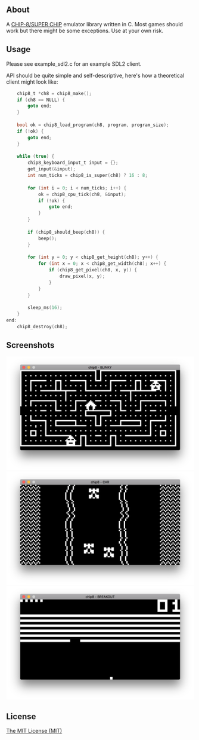 ## About
A [CHIP-8/SUPER CHIP](https://en.wikipedia.org/wiki/CHIP-8) emulator library written in C. Most games should work but there might be some exceptions. Use at your own risk.

## Usage
Please see example_sdl2.c for an example SDL2 client.  

API should be quite simple and self-descriptive, here's how a theoretical client might look like:
```c
    chip8_t *ch8 = chip8_make();
    if (ch8 == NULL) {
        goto end;
    }

    bool ok = chip8_load_program(ch8, program, program_size);
    if (!ok) {
        goto end;
    }
    
    while (true) {
        chip8_keyboard_input_t input = {};
        get_input(&input);
        int num_ticks = chip8_is_super(ch8) ? 16 : 8;

        for (int i = 0; i < num_ticks; i++) {
            ok = chip8_cpu_tick(ch8, &input);
            if (!ok) {
                goto end;
            }
        }

        if (chip8_should_beep(ch8)) {
            beep();
        }

        for (int y = 0; y < chip8_get_height(ch8); y++) {
            for (int x = 0; x < chip8_get_width(ch8); x++) {
                if (chip8_get_pixel(ch8, x, y)) {
                    draw_pixel(x, y);
                }
            }
        }

        sleep_ms(16);
    }
end:
    chip8_destroy(ch8);
```

## Screenshots
![blinky](screens/blinky.png)  
![car](screens/car.png)  
![breakout](screens/breakout.png)  

## License
[The MIT License (MIT)](http://opensource.org/licenses/mit-license.php)